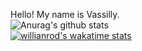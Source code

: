 Hello! My name is Vassilly.  
![Anurag's github stats](https://github-readme-stats.vercel.app/api?username=bondiano&show_icons=true&theme=synthwave)  
[![willianrod's wakatime stats](https://github-readme-stats.vercel.app/api/wakatime?username=bondiano&theme=synthwave&langs_count=5)](https://github.com/anuraghazra/github-readme-stats)
